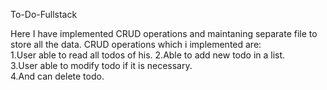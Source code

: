 To-Do-Fullstack

Here I have implemented CRUD operations and maintaning separate file to store all the data.
CRUD operations which i implemented are:                                                                                                                                                                                
1.User able to read all todos of his.                                                                                                                                                                                   2.Able to add new todo in a list.                                                                                                                                                                                       
3.User able to modify todo if it is necessary.                                                                                                                                                                          
4.And can delete todo.
